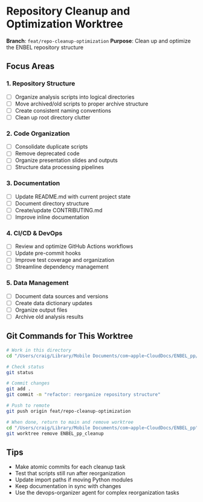 # Repository Cleanup and Optimization Worktree

**Branch**: `feat/repo-cleanup-optimization`
**Purpose**: Clean up and optimize the ENBEL repository structure

## Focus Areas

### 1. Repository Structure
- [ ] Organize analysis scripts into logical directories
- [ ] Move archived/old scripts to proper archive structure
- [ ] Create consistent naming conventions
- [ ] Clean up root directory clutter

### 2. Code Organization
- [ ] Consolidate duplicate scripts
- [ ] Remove deprecated code
- [ ] Organize presentation slides and outputs
- [ ] Structure data processing pipelines

### 3. Documentation
- [ ] Update README.md with current project state
- [ ] Document directory structure
- [ ] Create/update CONTRIBUTING.md
- [ ] Improve inline documentation

### 4. CI/CD & DevOps
- [ ] Review and optimize GitHub Actions workflows
- [ ] Update pre-commit hooks
- [ ] Improve test coverage and organization
- [ ] Streamline dependency management

### 5. Data Management
- [ ] Document data sources and versions
- [ ] Create data dictionary updates
- [ ] Organize output files
- [ ] Archive old analysis results

## Git Commands for This Worktree

```bash
# Work in this directory
cd "/Users/craig/Library/Mobile Documents/com~apple~CloudDocs/ENBEL_pp/ENBEL_pp_cleanup"

# Check status
git status

# Commit changes
git add .
git commit -m "refactor: reorganize repository structure"

# Push to remote
git push origin feat/repo-cleanup-optimization

# When done, return to main and remove worktree
cd "/Users/craig/Library/Mobile Documents/com~apple~CloudDocs/ENBEL_pp"
git worktree remove ENBEL_pp_cleanup
```

## Tips

- Make atomic commits for each cleanup task
- Test that scripts still run after reorganization
- Update import paths if moving Python modules
- Keep documentation in sync with changes
- Use the devops-organizer agent for complex reorganization tasks
